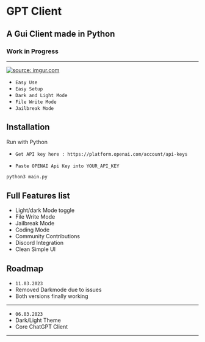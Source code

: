 
# GPT Client
## A Gui Client made in Python
### Work in Progress
----------------------------

<a href="https://imgur.com/NSHZn1q"><img src="https://i.imgur.com/NSHZn1q.png" title="source: imgur.com" /></a>

* `Easy Use`
* `Easy Setup`
* `Dark and Light Mode`
* `File Write Mode`
* `Jailbreak Mode`

## Installation

Run with Python

* `Get API key here : https://platform.openai.com/account/api-keys`

* `Paste OPENAI Api Key into YOUR_API_KEY`

```bash
python3 main.py
```
    
## Full Features list

- Light/dark Mode toggle
- File Write Mode
- Jailbreak Mode
- Coding Mode
- Community Contributions
- Discord Integration
- Clean Simple UI



## Roadmap
- `11.03.2023`
- Removed Darkmode due to issues
- Both versions finally working
-----------
- `06.03.2023`
- Dark/Light Theme
- Core ChatGPT Client
-----------
